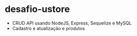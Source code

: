 # desafio-ustore

- CRUD API usando NodeJS, Express, Sequelize e MySQL
- Cadastro e atualização e produtos
